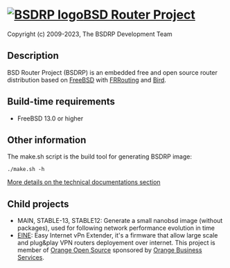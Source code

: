 # [![BSDRP logo](logos/BSDRP.logo.128.png)BSD Router Project](https://bsdrp.net)

Copyright (c) 2009-2023, The BSDRP Development Team

## Description

BSD Router Project (BSDRP) is an embedded free and open source router distribution based on [FreeBSD](https://www.freebsd.org) with [FRRouting](https://frrouting.org) and [Bird](http://bird.network.cz/).

## Build-time requirements
 - FreeBSD 13.0 or higher

## Other information

The make.sh script is the build tool for generating BSDRP image:
```
./make.sh -h
```

[More details on the technical documentations section]( https://bsdrp.net/documentation/technical_docs)

## Child projects
 * MAIN, STABLE-13, STABLE12: Generate a small nanobsd image (without packages), used for following network performance evolution in time
 * [EINE](EINE/README.md): Easy Internet vPn Extender, it's a firmware that allow large scale and plug&play VPN routers deployement over internet. This project is member of [Orange Open Source](http://opensource.orange.com) sponsored by [Orange Business Services](http://orange-business.com).

